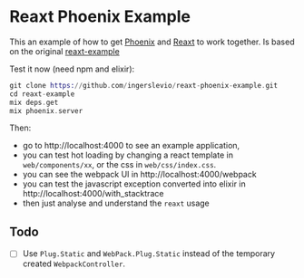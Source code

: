 Reaxt Phoenix Example
=========================
This an example of how to get [Phoenix](http://www.phoenixframework.org/) and [Reaxt](https://github.com/awetzel/reaxt) to work together. Is based on the original [reaxt-example](https://github.com/awetzel/reaxt-example)

Test it now (need npm and elixir):

```elixir
git clone https://github.com/ingerslevio/reaxt-phoenix-example.git
cd reaxt-example
mix deps.get
mix phoenix.server
```

Then:  
- go to http://localhost:4000 to see an example application,
- you can test hot loading by changing a react template in `web/components/xx`,
  or the css in `web/css/index.css`.
- you can see the webpack UI in http://localhost:4000/webpack
- you can test the javascript exception converted into elixir in http://localhost:4000/with_stacktrace
- then just analyse and understand the `reaxt` usage


## Todo ##
- [ ] Use `Plug.Static` and `WebPack.Plug.Static` instead of the temporary created `WebpackController`.
